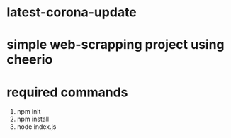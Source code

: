 # latest-corona-update

# simple web-scrapping project using cheerio

# required commands
1. npm init
2. npm install
3. node index.js

